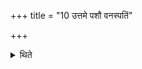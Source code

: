 +++
title = "10 उत्तमे पशौ वनस्पतिं"

+++

<details><summary>थिते</summary>

10. In connection with the offering (of the limbs) of the last animal, he offers an oblation to Vanaspati and the Sviṣṭakr̥t-offering. 
</details>

